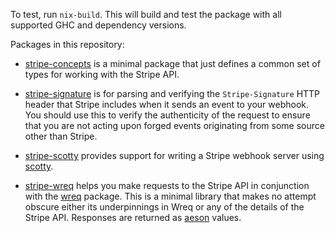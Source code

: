 To test, run `nix-build`. This will build and test the package with all
supported GHC and dependency versions.

Packages in this repository:

- [stripe-concepts] is a minimal package that just defines a common set of types
  for working with the Stripe API.

- [stripe-signature] is for parsing and verifying the `Stripe-Signature` HTTP
  header that Stripe includes when it sends an event to your webhook. You should
  use this to verify the authenticity of the request to ensure that you are not
  acting upon forged events originating from some source other than Stripe.

- [stripe-scotty] provides support for writing a Stripe webhook server using
  [scotty].

- [stripe-wreq] helps you make requests to the Stripe API in conjunction with
  the [wreq] package. This is a minimal library that makes no attempt obscure
  either its underpinnings in Wreq or any of the details of the Stripe API.
  Responses are returned as [aeson] values.

  [aeson]:            https://hackage.haskell.org/package/aeson
  [scotty]:           https://hackage.haskell.org/package/scotty
  [stripe-concepts]:  https://hackage.haskell.org/package/stripe-concepts
  [stripe-scotty]:    https://hackage.haskell.org/package/stripe-scotty
  [stripe-signature]: https://hackage.haskell.org/package/stripe-signature
  [stripe-wreq]:      https://hackage.haskell.org/package/stripe-wreq
  [wreq]:             https://hackage.haskell.org/package/wreq
